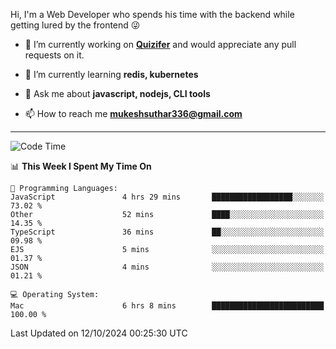 Hi, I'm a Web Developer who spends his time with the backend while getting lured by the frontend 😜

- 🔭 I’m currently working on **[Quizifer](https://github.com/SutharMukesh/Quizifer/)** and would appreciate any pull requests on it.

- 🌱 I’m currently learning **redis, kubernetes**

- 💬 Ask me about **javascript, nodejs, CLI tools**

- 📫 How to reach me **mukeshsuthar336@gmail.com**

---
<!--START_SECTION:waka-->
![Code Time](http://img.shields.io/badge/Code%20Time-3%2C163%20hrs%2019%20mins-blue)

📊 **This Week I Spent My Time On** 

```text
💬 Programming Languages: 
JavaScript               4 hrs 29 mins       ██████████████████░░░░░░░   73.02 % 
Other                    52 mins             ████░░░░░░░░░░░░░░░░░░░░░   14.35 % 
TypeScript               36 mins             ██░░░░░░░░░░░░░░░░░░░░░░░   09.98 % 
EJS                      5 mins              ░░░░░░░░░░░░░░░░░░░░░░░░░   01.37 % 
JSON                     4 mins              ░░░░░░░░░░░░░░░░░░░░░░░░░   01.21 % 

💻 Operating System: 
Mac                      6 hrs 8 mins        █████████████████████████   100.00 % 
```


 Last Updated on 12/10/2024 00:25:30 UTC
<!--END_SECTION:waka-->
